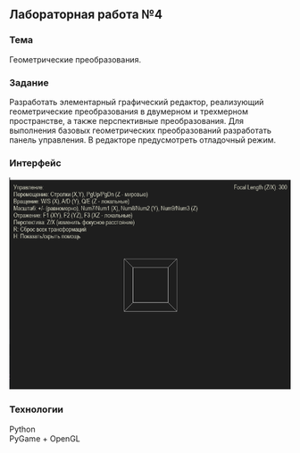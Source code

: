 ## Лабораторная работа №4

### Тема
Геометрические преобразования. 

### Задание
Разработать элементарный графический редактор, реализующий геометрические преобразования в двумерном и трехмерном пространстве, а также перспективные
преобразования. Для выполнения базовых геометрических преобразований разработать панель управления. В редакторе предусмотреть отладочный режим. 

### Интерфейс
![alt text](image.png)
### Технологии
Python\
PyGame + OpenGL